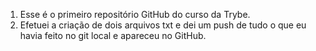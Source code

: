 1. Esse é o primeiro repositório GitHub do curso da Trybe.
2. Efetuei a criação de dois arquivos txt e dei um push de tudo o que eu havia feito no git local e apareceu no GitHub.
